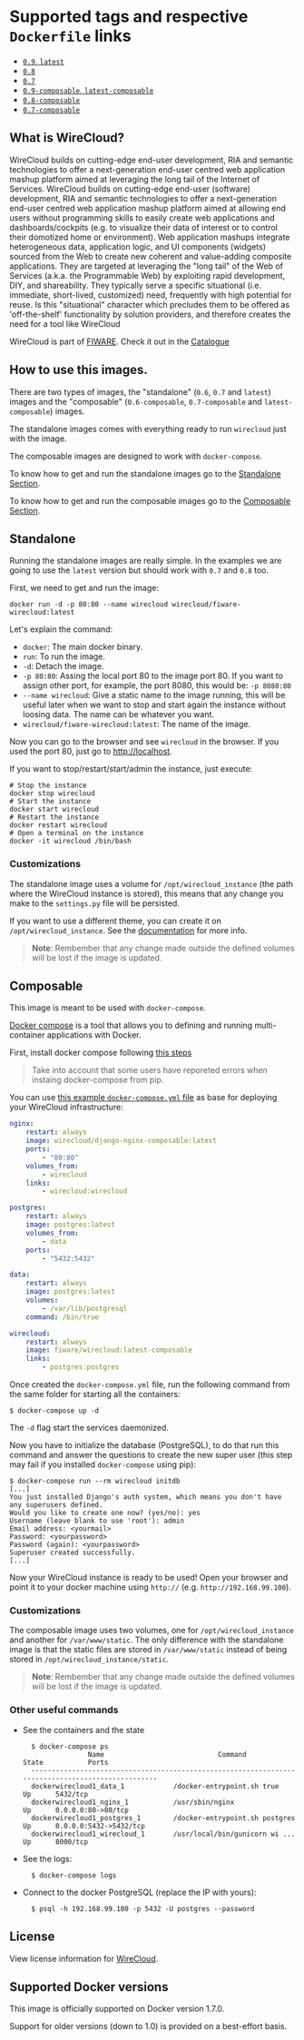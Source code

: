 # Supported tags and respective `Dockerfile` links #

- [`0.9`, `latest`](https://github.com/Wirecloud/docker-wirecloud/blob/master/0.9/Dockerfile)
- [`0.8`](https://github.com/Wirecloud/docker-wirecloud/blob/master/0.8/Dockerfile)
- [`0.7`](https://github.com/Wirecloud/docker-wirecloud/blob/master/0.7/Dockerfile)
- [`0.9-composable`, `latest-composable`](https://github.com/Wirecloud/docker-wirecloud/blob/master/0.9-composable/Dockerfile)
- [`0.8-composable`](https://github.com/Wirecloud/docker-wirecloud/blob/master/0.8-composable/Dockerfile)
- [`0.7-composable`](https://github.com/Wirecloud/docker-wirecloud/blob/master/0.7-composable/Dockerfile)


## What is WireCloud?

WireCloud builds on cutting-edge end-user development, RIA and semantic technologies to offer a next-generation end-user centred web application mashup platform aimed at leveraging the long tail of the Internet of Services. WireCloud builds on cutting-edge end-user (software) development, RIA and semantic technologies to offer a next-generation end-user centred web application mashup platform aimed at allowing end users without programming skills to easily create web applications and dashboards/cockpits (e.g. to visualize their data of interest or to control their domotized home or environment). Web application mashups integrate heterogeneous data, application logic, and UI components (widgets) sourced from the Web to create new coherent and value-adding composite applications. They are targeted at leveraging the "long tail" of the Web of Services (a.k.a. the Programmable Web) by exploiting rapid development, DIY, and shareability. They typically serve a specific situational (i.e. immediate, short-lived, customized) need, frequently with high potential for reuse. Is this "situational" character which precludes them to be offered as 'off-the-shelf' functionality by solution providers, and therefore creates the need for a tool like WireCloud

WireCloud is part of [FIWARE](https://www.fiware.org/). Check it out in the [Catalogue](https://catalogue.fiware.org/enablers/application-mashup-wirecloud)

## How to use this images.

There are two types of images, the "standalone" (`0.6`, `0.7` and `latest`) images and the "composable" (`0.6-composable`, `0.7-composable` and `latest-composable`) images.

The standalone images comes with everything ready to run `wirecloud` just with the image.

The composable images are designed to work with `docker-compose`.

To know how to get and run the standalone images go to the [Standalone Section](#Standalone).

To know how to get and run the composable images go to the [Composable Section](#Composable).

## Standalone

Running the standalone images are really simple. In the examples we are going to use the `latest` version but should work with `0.7` and `0.8` too.

First, we need to get and run the image:

```
docker run -d -p 80:80 --name wirecloud wirecloud/fiware-wirecloud:latest
```

Let's explain the command:
- `docker`: The main docker binary.
- `run`: To run the image.
- `-d`: Detach the image.
- `-p 80:80`: Assing the local port 80 to the image port 80. If you want to assign other port, for example, the port 8080, this would be: `-p 8080:80`
- `--name wirecloud`: Give a static name to the image running, this will be useful later when we want to stop and start again the instance without loosing data. The name can be whatever you want.
- `wirecloud/fiware-wirecloud:latest`: The name of the image.

Now you can go to the browser and see `wirecloud` in the browser. If you used the port 80, just go to [http://localhost](http://localhost).

If you want to stop/restart/start/admin the instance, just execute:

```
# Stop the instance
docker stop wirecloud
# Start the instance
docker start wirecloud
# Restart the instance
docker restart wirecloud
# Open a terminal on the instance
docker -it wirecloud /bin/bash
```

### Customizations

The standalone image uses a volume for `/opt/wirecloud_instance` (the path
where the WireCloud instance is stored), this means that any change you make to
the `settings.py` file will be persisted.

If you want to use a different theme, you can create it on
`/opt/wirecloud_instance`. See the
[documentation](https://wirecloud.readthedocs.io/en/stable/development/platform/themes/) for more info.

> **Note**: Rembember that any change made outside the defined volumes will be
> lost if the image is updated.

## Composable

This image is meant to be used with `docker-compose`.

[Docker compose](https://docs.docker.com/compose/) is a tool that allows you to defining and running multi-container applications with Docker.

First, install docker compose following [this steps](https://docs.docker.com/compose/install/)

> Take into account that some users have reporeted errors when instaing docker-compose from pip.

You can use [this example `docker-compose.yml` file](https://github.com/Wirecloud/docker-wirecloud/blob/master/hub-docs/docker-compose.yml) as base for deploying your WireCloud infrastructure:

```yaml
nginx:
    restart: always
    image: wirecloud/django-nginx-composable:latest
    ports:
        - "80:80"
    volumes_from:
        - wirecloud
    links:
        - wirecloud:wirecloud

postgres:
    restart: always
    image: postgres:latest
    volumes_from:
        - data
    ports:
        - "5432:5432"

data:
    restart: always
    image: postgres:latest
    volumes:
        - /var/lib/postgresql
    command: /bin/true

wirecloud:
    restart: always
    image: fiware/wirecloud:latest-composable
    links:
        - postgres:postgres
```

Once created the `docker-compose.yml` file, run the following command from the
same folder for starting all the containers:

```
$ docker-compose up -d
```

The `-d` flag start the services daemonized.

Now you have to initialize the database (PostgreSQL), to do that run this command and answer the questions to create the new super user (this step may fail if you installed `docker-compose` using pip):

```
$ docker-compose run --rm wirecloud initdb
[...]
You just installed Django's auth system, which means you don't have any superusers defined.
Would you like to create one now? (yes/no): yes
Username (leave blank to use 'root'): admin
Email address: <yourmail>
Password: <yourpassword>
Password (again): <yourpassword>
Superuser created successfully.
[...]
```

Now your WireCloud instance is ready to be used! Open your browser and point it to your docker machine using `http://` (e.g. `http://192.168.99.100`).

### Customizations

The composable image uses two volumes, one for `/opt/wirecloud_instance` and
another for `/var/www/static`. The only difference with the standalone image is
that the static files are stored in `/var/www/static` instead of being stored in
`/opt/wirecloud_instance/static`.

> **Note**: Rembember that any change made outside the defined volumes will be
> lost if the image is updated.

### Other useful commands

- See the containers and the state

        $ docker-compose ps
                      Name                            Command               State           Ports
        --------------------------------------------------------------------------------------------------
        dockerwirecloud1_data_1            /docker-entrypoint.sh true       Up      5432/tcp
        dockerwirecloud1_nginx_1           /usr/sbin/nginx                  Up      0.0.0.0:80->80/tcp
        dockerwirecloud1_postgres_1        /docker-entrypoint.sh postgres   Up      0.0.0.0:5432->5432/tcp
        dockerwirecloud1_wirecloud_1       /usr/local/bin/gunicorn wi ...   Up      8000/tcp

- See the logs:

        $ docker-compose logs


- Connect to the docker PostgreSQL (replace the IP with yours):

        $ psql -h 192.168.99.100 -p 5432 -U postgres --password


## License

View license information for [WireCloud](https://github.com/Wirecloud/wirecloud/blob/develop/LICENSE.txt).

## Supported Docker versions

This image is officially supported on Docker version 1.7.0.

Support for older versions (down to 1.0) is provided on a best-effort basis.

